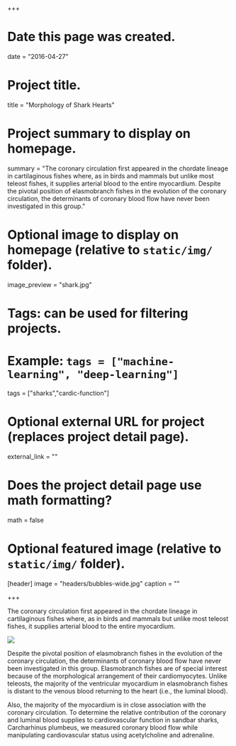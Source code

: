 +++
# Date this page was created.
date = "2016-04-27"

# Project title.
title = "Morphology of Shark Hearts"

# Project summary to display on homepage.
summary = "The coronary circulation first appeared in the chordate lineage in cartilaginous fishes where, as in birds and mammals but unlike most teleost fishes, it supplies arterial blood to the entire myocardium. Despite the pivotal position of elasmobranch fishes in the evolution of the coronary circulation, the determinants of coronary blood flow have never been investigated in this group."

# Optional image to display on homepage (relative to `static/img/` folder).
image_preview = "shark.jpg"

# Tags: can be used for filtering projects.
# Example: `tags = ["machine-learning", "deep-learning"]`
tags = ["sharks","cardic-function"]

# Optional external URL for project (replaces project detail page).
external_link = ""

# Does the project detail page use math formatting?
math = false

# Optional featured image (relative to `static/img/` folder).
[header]
image = "headers/bubbles-wide.jpg"
caption = ""

+++

The coronary circulation first appeared in the chordate lineage in cartilaginous fishes where, as in birds and mammals but unlike most teleost fishes, it supplies arterial blood to the entire myocardium. 

![](/test/img/shark.jpg)

Despite the pivotal position of elasmobranch fishes in the evolution of the coronary circulation, the determinants of coronary blood flow have never been investigated in this group. Elasmobranch fishes are of special interest because of the morphological arrangement of their cardiomyocytes. Unlike teleosts, the majority of the ventricular myocardium in elasmobranch fishes is distant to the venous blood returning to the heart (i.e., the luminal blood). 

Also, the majority of the myocardium is in close association with the coronary circulation. To determine the relative contribution of the coronary and luminal blood supplies to cardiovascular function in sandbar sharks, Carcharhinus plumbeus, we measured coronary blood flow while manipulating cardiovascular status using acetylcholine and adrenaline.
